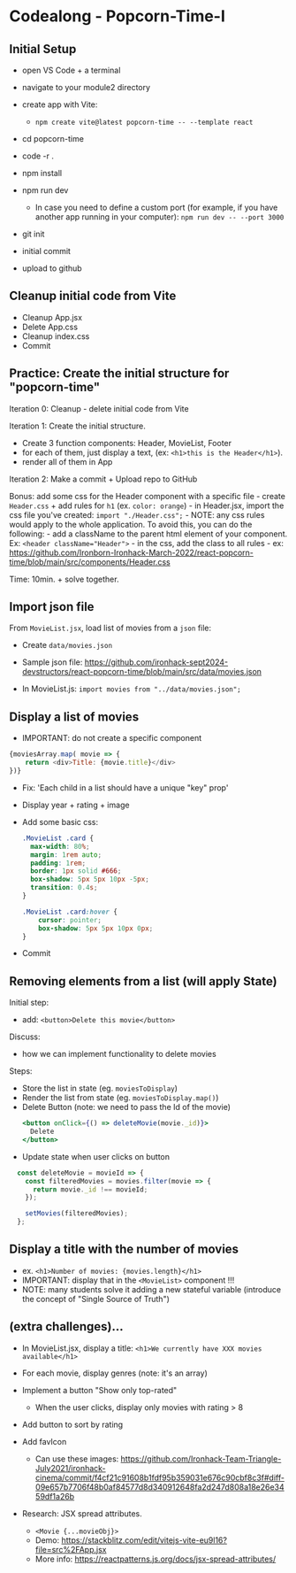 
# Codealong - Popcorn-Time-I




## Initial Setup

- open VS Code + a terminal
- navigate to your module2 directory
- create app with Vite:
  - `npm create vite@latest popcorn-time -- --template react`
- cd popcorn-time
- code -r .
- npm install
- npm run dev
  - In case you need to define a custom port (for example, if you have another app running in your computer): `npm run dev -- --port 3000`

- git init
- initial commit
- upload to github


## Cleanup initial code from Vite

- Cleanup App.jsx
- Delete App.css
- Cleanup index.css
- Commit


## Practice: Create the initial structure for "popcorn-time"

<!-- @LT: if short of time, do as a codealong instead -->

Iteration 0: Cleanup - delete initial code from Vite

Iteration 1: Create the initial structure. 
  - Create 3 function components: Header, MovieList, Footer
  - for each of them, just display a text, (ex: `<h1>this is the Header</h1>`).
  - render all of them in App


Iteration 2: Make a commit + Upload repo to GitHub

Bonus: add some css for the Header component with a specific file
    - create `Header.css` + add rules for `h1` (ex. `color: orange`)
    - in Header.jsx, import the css file you've created: `import "./Header.css";`
    - NOTE: any css rules would apply to the whole application. To avoid this, you can do the following:
      - add a className to the parent html element of your component. Ex: `<header className="Header">`
      - in the css, add the class to all rules
        - ex: https://github.com/Ironborn-Ironhack-March-2022/react-popcorn-time/blob/main/src/components/Header.css


Time: 10min. + solve together.

<!-- @LT: explain pattern of creating one CSS file per component -->



## Import json file

From `MovieList.jsx`, load list of movies from a `json` file:
- Create `data/movies.json`
- Sample json file: https://github.com/ironhack-sept2024-devstructors/react-popcorn-time/blob/main/src/data/movies.json
- In MovieList.js: `import movies from "../data/movies.json";`

  <!-- IMPORTANT: add this in MovieList.js -->
  <!-- IMPORTANT: add this in MovieList.js -->
  <!-- IMPORTANT: add this in MovieList.js -->





## Display a list of movies

  - IMPORTANT: do not create a specific component

  <!-- 
  @LT:
    - Keep everything inside the "MovieList" component 
    - (do not create a specific component!)
  -->


  ```js
  {moviesArray.map( movie => {
      return <div>Title: {movie.title}</div>
  })}
  ```

- Fix: 'Each child in a list should have a unique "key" prop'

- Display year + rating + image

- Add some basic css:

  <!-- alternative: add these rules to index.css, so that they can be reused -->

  ```css
  .MovieList .card {
    max-width: 80%;
    margin: 1rem auto;
    padding: 1rem;
    border: 1px solid #666;
    box-shadow: 5px 5px 10px -5px;
    transition: 0.4s;
  }

  .MovieList .card:hover {
      cursor: pointer;
      box-shadow: 5px 5px 10px 0px;
  }
  ```

- Commit




## Removing elements from a list (will apply State)

Initial step:
- add: `<button>Delete this movie</button>`

Discuss: 
- how we can implement functionality to delete movies

Steps:
- Store the list in state (eg. `moviesToDisplay`)
- Render the list from state (eg. `moviesToDisplay.map()`)
- Delete Button (note: we need to pass the Id of the movie)
  ```jsx
  <button onClick={() => deleteMovie(movie._id)}>
    Delete
  </button>
  ```
- Update state when user clicks on button

```js
  const deleteMovie = movieId => {
    const filteredMovies = movies.filter(movie => {
      return movie._id !== movieId;
    });

    setMovies(filteredMovies);
  };
```

<!-- map vs filter vs reduce: https://miro.medium.com/max/880/0*cQwPe6QPdl_-ByOq.png -->




## Display a title with the number of movies 

<!--
@LT: 
- do this today (will help so that tomorrow we intro "lifting state up")
- IMPORTANT: display in the same component where we have the list of movies (ex. MovieList.js)
-->

  - ex. `<h1>Number of movies: {movies.length}</h1>`
  - IMPORTANT: display that in the `<MovieList>` component !!!
  - NOTE: many students solve it adding a new stateful variable (introduce the concept of "Single Source of Truth")



## (extra challenges)...
  
- In MovieList.jsx, display a title: `<h1>We currently have XXX movies available</h1>`

- For each movie, display genres (note: it's an array)

- Implement a button "Show only top-rated"
  - When the user clicks, display only movies with rating > 8

- Add button to sort by rating

- Add favIcon
  - Can use these images: https://github.com/Ironhack-Team-Triangle-July2021/ironhack-cinema/commit/f4cf21c91608b1fdf95b359031e676c90cbf8c3f#diff-09e657b7706f48b0af84577d8d340912648fa2d247d808a18e26e3459df1a26b

- Research: JSX spread attributes.
  - `<Movie {...movieObj}>`
  - Demo: https://stackblitz.com/edit/vitejs-vite-eu9l16?file=src%2FApp.jsx
  - More info: https://reactpatterns.js.org/docs/jsx-spread-attributes/

